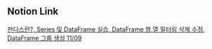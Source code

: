 ## Notion Link


[판다스란?, Series 및 DataFrame 실습, DataFrame 행,열 필터링 삭제 수정, DataFrame 그룹 생성 11/09](https://determined-fan-807.notion.site/Series-DataFrame-DataFrame-DataFrame-11-09-269bf19d767549ceb5748c4ca7cb7c11)

